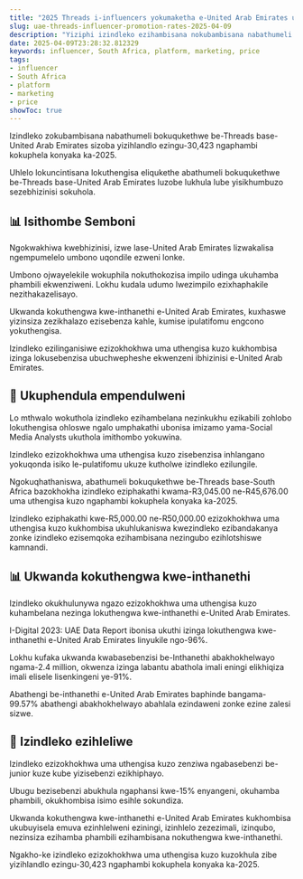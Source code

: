 ```yaml
---
title: "2025 Threads i-influencers yokumaketha e-United Arab Emirates uma uthengisa kuzo"
slug: uae-threads-influencer-promotion-rates-2025-04-09
description: "Yiziphi izindleko ezihambisana nokubambisana nabathumeli bokuqukethwe nge-Threads yokuxhumana nabantu base-United Arab Emirates."
date: 2025-04-09T23:28:32.812329
keywords: influencer, South Africa, platform, marketing, price
tags:
- influencer
- South Africa
- platform
- marketing
- price
showToc: true
---
```


Izindleko zokubambisana nabathumeli bokuqukethwe be-Threads base-United Arab Emirates sizoba yizihlandlo ezingu-30,423 ngaphambi kokuphela konyaka ka-2025.

Uhlelo lokuncintisana lokuthengisa eliqukethe abathumeli bokuqukethwe be-Threads base-United Arab Emirates luzobe lukhula lube yisikhumbuzo sezebhizinisi sokuhola.

## 📊 Isithombe Semboni

Ngokwakhiwa kwebhizinisi, izwe lase-United Arab Emirates lizwakalisa ngempumelelo umbono uqondile ezweni lonke.

Umbono ojwayelekile wokuphila nokuthokozisa impilo udinga ukuhamba phambili ekwenziweni. Lokhu kudala udumo lwezimpilo ezixhaphakile nezithakazelisayo.

Ukwanda kokuthengwa kwe-inthanethi e-United Arab Emirates, kuxhaswe yizinsiza zezikhalazo ezisebenza kahle, kumise ipulatifomu engcono yokuthengisa.

Izindleko ezilinganisiwe ezizokhokhwa uma uthengisa kuzo kukhombisa izinga lokusebenzisa ubuchwepheshe ekwenzeni ibhizinisi e-United Arab Emirates. 

## 📢 Ukuphendula empendulweni

Lo mthwalo wokuthola izindleko ezihambelana nezinkukhu ezikabili zohlobo lokuthengisa ohloswe ngalo umphakathi ubonisa imizamo yama-Social Media Analysts ukuthola imithombo yokuwina. 

Izindleko ezizokhokhwa uma uthengisa kuzo zisebenzisa inhlangano yokuqonda isiko le-pulatifomu ukuze kutholwe izindleko ezilungile. 

Ngokuqhathaniswa, abathumeli bokuqukethwe be-Threads base-South Africa bazokhokha izindleko eziphakathi kwama-R3,045.00 ne-R45,676.00 uma uthengisa kuzo ngaphambi kokuphela konyaka ka-2025.

Izindleko eziphakathi kwe-R5,000.00 ne-R50,000.00 ezizokhokhwa uma uthengisa kuzo kukhombisa ukuhlukaniswa kwezindleko ezibandakanya zonke izindleko ezisemqoka ezihambisana nezingubo ezihlotshiswe kamnandi.

## 📊 Ukwanda kokuthengwa kwe-inthanethi

Izindleko okukhulunywa ngazo ezizokhokhwa uma uthengisa kuzo kuhambelana nezinga lokuthengwa kwe-inthanethi e-United Arab Emirates.

I-Digital 2023: UAE Data Report ibonisa ukuthi izinga lokuthengwa kwe-inthanethi e-United Arab Emirates linyukile ngo-96%.

Lokhu kufaka ukwanda kwabasebenzisi be-Inthanethi abakhokhelwayo ngama-2.4 million, okwenza izinga labantu abathola imali eningi elikhiqiza imali elisele lisenkingeni ye-91%.

Abathengi be-inthanethi e-United Arab Emirates baphinde bangama-99.57% abathengi abakhokhelwayo abahlala ezindaweni zonke ezine zalesi sizwe.

## 📢 Izindleko ezihleliwe

Izindleko ezizokhokhwa uma uthengisa kuzo zenziwa ngabasebenzi be-junior kuze kube yizisebenzi ezikhiphayo.

Ubugu bezisebenzi abukhula ngaphansi kwe-15% enyangeni, okuhamba phambili, okukhombisa isimo esihle sokundiza.

Ukwanda kokuthengwa kwe-inthanethi e-United Arab Emirates kukhombisa ukubuyisela emuva ezinhlelweni eziningi, izinhlelo zezezimali, izinqubo, nezinsiza ezihamba phambili ezihambisana nokuthengwa kwe-inthanethi. 

Ngakho-ke izindleko ezizokhokhwa uma uthengisa kuzo kuzokhula zibe yizihlandlo ezingu-30,423 ngaphambi kokuphela konyaka ka-2025.